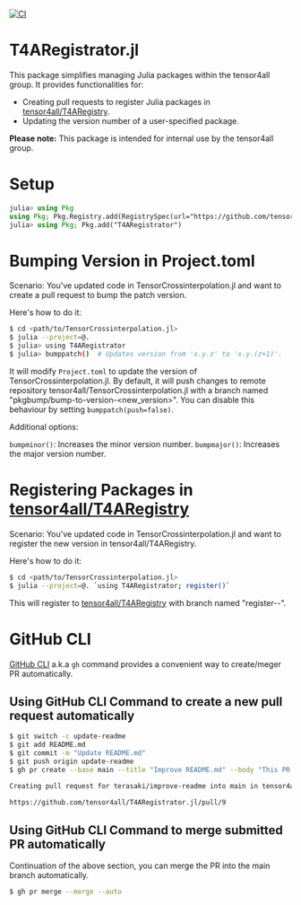 [![CI](https://github.com/tensor4all/T4ARegistrator.jl/actions/workflows/CI.yml/badge.svg)](https://github.com/tensor4all/T4ARegistrator.jl/actions/workflows/CI.yml)

# T4ARegistrator.jl

This package simplifies managing Julia packages within the tensor4all group. It provides functionalities for:

- Creating pull requests to register Julia packages in [tensor4all/T4ARegistry](https://github.com/tensor4all/T4ARegistry).
- Updating the version number of a user-specified package.

**Please note:** This package is intended for internal use by the tensor4all group.

# Setup

```julia
julia> using Pkg
using Pkg; Pkg.Registry.add(RegistrySpec(url="https://github.com/tensor4all/T4ARegistry.git"))
julia> using Pkg; Pkg.add("T4ARegistrator")
```

# Bumping Version in Project.toml

Scenario: You've updated code in TensorCrossinterpolation.jl and want to create a pull request to bump the patch version.

Here's how to do it:

```sh
$ cd <path/to/TensorCrossinterpolation.jl>
$ julia --project=@.
$ julia> using T4ARegistrator
$ julia> bumppatch()  # Updates version from 'x.y.z' to 'x.y.(z+1)'.
```

It will modify `Project.toml` to update the version of TensorCrossinterpolation.jl. By default, it will push changes to remote repository tensor4all/TensorCrossinterpolation.jl with a branch named "pkgbump/bump-to-version-<new_version>". You can disable this behaviour by setting `bumppatch(push=false)`.

Additional options:

`bumpminor()`: Increases the minor version number.
`bumpmajor()`: Increases the major version number.

# Registering Packages in [tensor4all/T4ARegistry](https://github.com/tensor4all/T4ARegistry)

Scenario: You've updated code in TensorCrossinterpolation.jl and want to register the new version in tensor4all/T4ARegistry.

Here's how to do it:

```sh
$ cd <path/to/TensorCrossinterpolation.jl>
$ julia --project=@. `using T4ARegistrator; register()`
```

This will register to [tensor4all/T4ARegistry](https://github.com/tensor4all/T4ARegistry) with branch named "register-<package name>-<new version>".

# GitHub CLI

[GitHub CLI](https://cli.github.com/) a.k.a `gh` command provides a convenient way to create/meger PR automatically.

## Using GitHub CLI Command to create a new pull request automatically

```sh
$ git switch -c update-readme
$ git add README.md
$ git commit -m "Update README.md"
$ git push origin update-readme
$ gh pr create --base main --title "Improve README.md" --body "This PR updates README.md"

Creating pull request for terasaki/improve-readme into main in tensor4all/T4ARegistrator.jl

https://github.com/tensor4all/T4ARegistrator.jl/pull/9
```

## Using GitHub CLI Command to merge submitted PR automatically

Continuation of the above section, you can merge the PR into the main branch automatically.

```sh
$ gh pr merge --merge --auto
```

